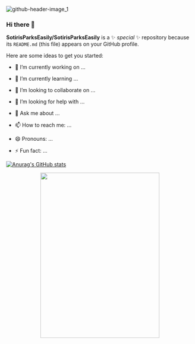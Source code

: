 ![github-header-image_1](https://github.com/SotirisParksEasily/SotirisParksEasily/assets/143804023/082274a5-8cc2-464f-b26f-2aa6c8b07c73)


### Hi there 👋

**SotirisParksEasily/SotirisParksEasily** is a ✨ _special_ ✨ repository because its `README.md` (this file) appears on your GitHub profile.

Here are some ideas to get you started:

- 🔭 I’m currently working on ...

- 🌱 I’m currently learning ...
- 👯 I’m looking to collaborate on ...
- 🤔 I’m looking for help with ...
- 💬 Ask me about ...
- 📫 How to reach me: ...
- 😄 Pronouns: ...
- ⚡ Fun fact: ...

[![Anurag's GitHub stats](https://github-readme-stats.vercel.app/api?username=SotirisParksEasily&show_icons=true&theme=dracula)](https://github.com/anuraghazra/github-readme-stats)

<p align="center">
  <img width="320" height="445" src="https://spotify-github-profile.vercel.app/api/view.svg?uid=sotirisfalieris&cover_image=true&theme=default&show_offline=false&background_color=121212&interchange=true">
</p>

